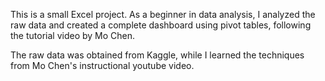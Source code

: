 This is a small Excel project. 
As a beginner in data analysis, I analyzed the raw data and created a complete dashboard using pivot tables, following the tutorial video by Mo Chen.

The raw data was obtained from Kaggle, while I learned the techniques from Mo Chen's instructional youtube video.
